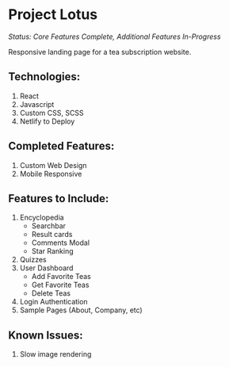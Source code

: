 # Project Lotus

*Status: Core Features Complete, Additional Features In-Progress*

Responsive landing page for a tea subscription website.

## Technologies: 
1. React
2. Javascript
3. Custom CSS, SCSS
4. Netlify to Deploy

## Completed Features:
1. Custom Web Design
2. Mobile Responsive

## Features to Include:
1. Encyclopedia
	- Searchbar
	- Result cards
	- Comments Modal
	- Star Ranking
2. Quizzes
3. User Dashboard
	- Add Favorite Teas
	- Get Favorite Teas
	- Delete Teas
4. Login Authentication
5. Sample Pages (About, Company, etc)

## Known Issues:
1. Slow image rendering
